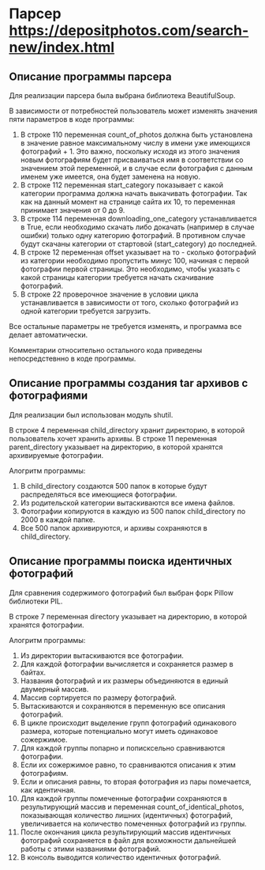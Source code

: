# Парсер https://depositphotos.com/search-new/index.html
## Описание программы парсера
Для реализации парсера была выбрана библиотека BeautifulSoup.

В зависимости от потребностей пользователь может изменять значения пяти параметров в коде программы:
1. В строке 110 переменная count_of_photos должна быть установлена в значение равное максимальному числу в имени уже имеющихся фотографий + 1. Это важно, поскольку исходя из этого значения новым фотографиям будет присваиваться имя в соответствии со значением этой переменной, и в случае если фотография с данным именем уже имеется, она будет заменена на новую.
2. В строке 112 переменная start_category показывает с какой категории программа должна начать выкачивать фотографии. Так как на данный момент на странице сайта их 10, то переменная принимает значения от 0 до 9.
3. В строке 114 переменная downloading_one_category устанавливается в True, если необходимо скачать либо докачать (например в случае ошибки) только одну категорию фотографий. В противном случае будут скачаны категории от стартовой (start_category) до последней.
4. В строке 12 переменная offset указывает на то - сколько фотографий из категории необходимо пропустить минус 100, начиная с первой фотографии первой страницы. Это необходимо, чтобы указать с какой страницы категории требуется начать скачивание фотографий.
5. В строке 22 проверочное значение в условии цикла устанавливается в зависимости от того, сколько фотографий из одной категории требуется загрузить.

Все остальные параметры не требуется изменять, и программа все делает автоматически.

Комментарии относительно остального кода приведены непосредстевнно в коде программы.

## Описание программы создания tar архивов с фотографиями
Для реализации был использован модуль shutil.

В строке 4 переменная child_directory хранит директорию, в которой пользователь хочет хранить архивы.
В строке 11 переменная parent_directory указывает на директорию, в которой хранятся архивируемые фотографии.

Алогритм программы:
1. В child_directory создаются 500 папок в которые будут распределяться все имеющиеся фотографии.
2. Из родительской категории вытаскиваются все имена файлов.
3. Фотографии копируются в каждую из 500 папок child_directory по 2000 в каждой папке.
4. Все 500 папок архивируются, и архивы сохраняются в child_directory.

## Описание программы поиска идентичных фотографий
Для сравнения содержимого фотографий был выбран форк Pillow библиотеки PIL.

В строке 7 переменная directory указывает на директорию, в которой хранятся фотографии.

Алогритм программы:
1. Из директории вытаскиваются все фотографии.
2. Для каждой фотографии вычисляется и сохраняется размер в байтах.
3. Названия фотографий и их размеры объединяются в единый двумерный массив.
4. Массив сортируется по размеру фотографий.
5. Вытаскиваются и сохраняются в переменную все описания фотографий.
6. В цикле происходит выделение групп фотографий одинакового размера, которые потенциально могут иметь одинаковое сожержимое.
7. Для каждой группы попарно и пописксельно сравниваются фотографии.
8. Если их сожержимое равно, то сравниваются описания к этим фотографиям.
9. Если и описания равны, то вторая фотография из пары помечается, как идентичная.
10. Для каждой группы помеченные фотографии сохраняются в результирующий массив и переменная count_of_identical_photos, показывающая количество лишних (идентичных) фотографий, увеличивается на количество помеченных фотографий из группы.
11. После окончания цикла результирующий массив идентичных фотографий сохраняется в файл для вохможности дальнейшей работы с этими названиями фотографий.
12. В консоль выводится количество идентичных фотографий.
